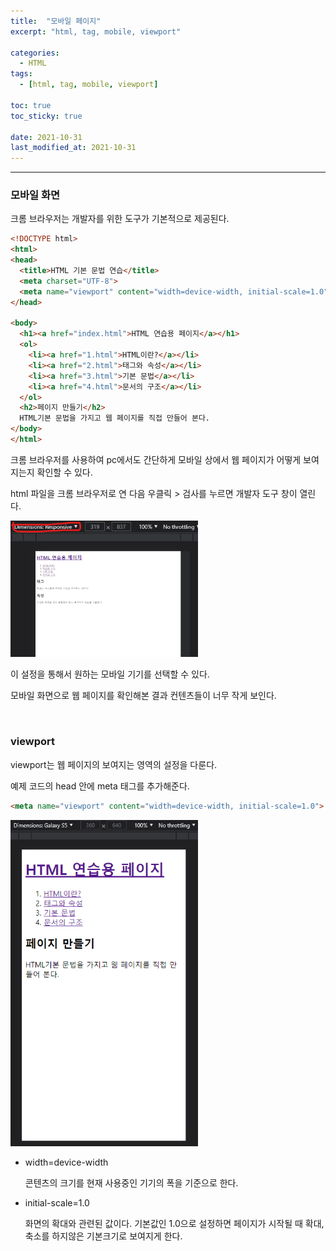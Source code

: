 ```yaml
---
title:  "모바일 페이지"
excerpt: "html, tag, mobile, viewport"

categories:
  - HTML
tags:
  - [html, tag, mobile, viewport]

toc: true
toc_sticky: true
 
date: 2021-10-31 
last_modified_at: 2021-10-31
---  
```


***

### 모바일 화면 

크롬 브라우저는 개발자를 위한 도구가 기본적으로 제공된다. 

```html
<!DOCTYPE html>
<html>
<head>
  <title>HTML 기본 문법 연습</title>
  <meta charset="UTF-8">
  <meta name="viewport" content="width=device-width, initial-scale=1.0">
</head>

<body>
  <h1><a href="index.html">HTML 연습용 페이지</a></h1>
  <ol>
    <li><a href="1.html">HTML이란?</a></li>
    <li><a href="2.html">태그와 속성</a></li>
    <li><a href="3.html">기본 문법</a></li>
    <li><a href="4.html">문서의 구조</a></li>
  </ol>
  <h2>페이지 만들기</h2>
  HTML기본 문법을 가지고 웹 페이지를 직접 만들어 본다.   
</body>
</html>
```

크롬 브라우저를 사용하여 pc에서도 간단하게 모바일 상에서 웹 페이지가 어떻게 보여지는지 확인할 수 있다.  

html 파일을 크롬 브라우저로 연 다음 우클릭 > 검사를 누르면 개발자 도구 창이 열린다.  

<img src="/assets/images/20211031_Posting/1.png" width="300" alt="mobile_page" title="mobile_page"><br>

이 설정을 통해서 원하는 모바일 기기를 선택할 수 있다.  

모바일 화면으로 웹 페이지를 확인해본 결과 컨텐츠들이 너무 작게 보인다.  

<br>

### viewport  

viewport는 웹 페이지의 보여지는 영역의 설정을 다룬다.  

예제 코드의 head 안에 meta 태그를 추가해준다.  

```html
<meta name="viewport" content="width=device-width, initial-scale=1.0">
```

<img src="/assets/images/20211031_Posting/2.png" width="300" alt="mobile_page" title="mobile_page"><br>

* width=device-width

  콘텐츠의 크기를 현재 사용중인 기기의 폭을 기준으로 한다.  

* initial-scale=1.0

  화면의 확대와 관련된 값이다. 기본값인 1.0으로 설정하면 페이지가 시작될 때 확대, 축소를 하지않은 기본크기로 보여지게 한다.  

